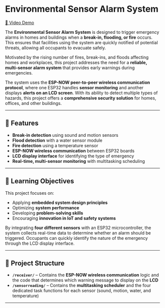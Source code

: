# Environmental Sensor Alarm System

[🎥 Video Demo](https://youtu.be/J7D62Jn6G84?si=YI9CXfdZGBBq4l6O)

The **Environmental Sensor Alarm System** is designed to trigger emergency alarms in homes and buildings when a **break-in, flooding, or fire** occurs. This ensures that facilities using the system are quickly notified of potential threats, allowing all occupants to evacuate safely.  

Motivated by the rising number of fires, break-ins, and floods affecting homes and workplaces, this project addresses the need for a **reliable, multi-sensor alarm system** that provides early warnings during emergencies.  

The system uses the **ESP-NOW peer-to-peer wireless communication protocol**, where one ESP32 handles **sensor monitoring** and another displays **alerts on an LCD screen**. With its ability to detect multiple types of hazards, this project offers a **comprehensive security solution** for homes, offices, and other buildings.  

---

## 🚨 Features
- **Break-in detection** using sound and motion sensors  
- **Flood detection** with a water sensor module  
- **Fire detection** using a temperature sensor  
- **ESP-NOW wireless communication** between ESP32 boards  
- **LCD display interface** for identifying the type of emergency  
- **Real-time, multi-sensor monitoring** with multitasking scheduling  

---

## 🎯 Learning Objectives
This project focuses on:  
- Applying **embedded system design principles**  
- Optimizing **system performance**  
- Developing **problem-solving skills**  
- Encouraging **innovation in IoT and safety systems**  

By integrating **four different sensors** with an ESP32 microcontroller, the system collects real-time data to determine whether an alarm should be triggered. Occupants can quickly identify the nature of the emergency through the LCD display interface.  

---

## 📂 Project Structure
- **`/receiver/`** – Contains the **ESP-NOW wireless communication** logic and the code that determines which warning message to display on the **LCD**  
- **`/sensorreading/`** – Contains the **multitasking scheduler** and the four dedicated task functions for each sensor (sound, motion, water, and temperature) 

---
